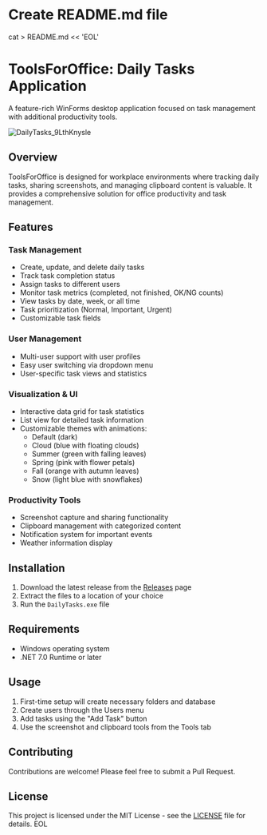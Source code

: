 # Create README.md file
cat > README.md << 'EOL'
# ToolsForOffice: Daily Tasks Application

A feature-rich WinForms desktop application focused on task management with additional productivity tools.

![DailyTasks_9LthKnysle](https://github.com/user-attachments/assets/ee4136cb-ac6d-4f21-91ee-cf92d24858b0)

## Overview

ToolsForOffice is designed for workplace environments where tracking daily tasks, sharing screenshots, and managing clipboard content is valuable. It provides a comprehensive solution for office productivity and task management.

## Features

### Task Management
- Create, update, and delete daily tasks
- Track task completion status
- Assign tasks to different users
- Monitor task metrics (completed, not finished, OK/NG counts)
- View tasks by date, week, or all time
- Task prioritization (Normal, Important, Urgent)
- Customizable task fields

### User Management
- Multi-user support with user profiles
- Easy user switching via dropdown menu
- User-specific task views and statistics

### Visualization & UI
- Interactive data grid for task statistics
- List view for detailed task information
- Customizable themes with animations:
  - Default (dark)
  - Cloud (blue with floating clouds)
  - Summer (green with falling leaves)
  - Spring (pink with flower petals)
  - Fall (orange with autumn leaves)
  - Snow (light blue with snowflakes)

### Productivity Tools
- Screenshot capture and sharing functionality
- Clipboard management with categorized content
- Notification system for important events
- Weather information display

## Installation

1. Download the latest release from the [Releases](https://github.com/60int/ToolsForOffice/releases) page
2. Extract the files to a location of your choice
3. Run the `DailyTasks.exe` file

## Requirements

- Windows operating system
- .NET 7.0 Runtime or later

## Usage

1. First-time setup will create necessary folders and database
2. Create users through the Users menu
3. Add tasks using the "Add Task" button
4. Use the screenshot and clipboard tools from the Tools tab

## Contributing

Contributions are welcome! Please feel free to submit a Pull Request.

## License

This project is licensed under the MIT License - see the [LICENSE](LICENSE) file for details.
EOL
